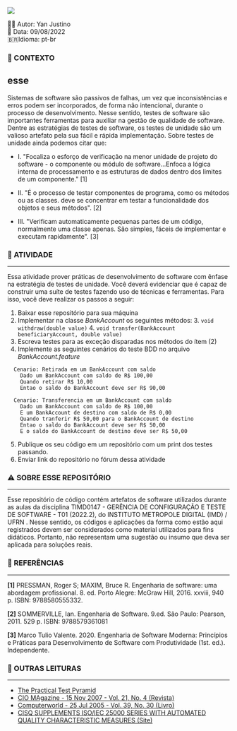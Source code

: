 ![](https://img.shields.io/static/v1?label=ACTIVITY&message=CONSTRUCTION-TESTES&color=<COLOR>)

✍🏽 Autor: Yan Justino  
📅 Data: 09/08/2022  
🇧🇷Idioma:  pt-br

### 📌 CONTEXTO
esse
---

Sistemas de software são passivos de falhas, um vez que inconsistências e erros podem ser incorporados, de forma não
intencional, durante o processo de desenvolvimento. Nesse sentido, testes de software são importantes ferramentas para 
auxiliar na gestão de qualidade de software. Dentre as estratégias de testes de software, os testes de unidade são um valioso
artefato pela sua fácil e rápida implementação. Sobre testes de unidade ainda podemos citar que: 

- I. "Focaliza o esforço de verificação na menor unidade de projeto do software - o componente ou módulo de software...Enfoca
   a lógica interna de processamento e as estruturas de dados dentro dos limites de um componente." [1]


- II. "É o processo de testar componentes de programa, como os métodos ou as classes. deve se concentrar em testar a
   funcionalidade dos objetos e seus métodos". [2]


- III. "Verificam automaticamente pequenas partes de um código, normalmente uma classe apenas.
   São simples, fáceis de implementar e executam rapidamente". [3]

### 📗 ATIVIDADE

---

Essa atividade prover práticas de desenvolvimento de software com ênfase na estratégia de testes de unidade. Você deverá
evidenciar que é capaz de construir uma suíte de testes fazendo uso de técnicas e ferramentas. Para isso, você deve 
realizar os passos a seguir: 

1. Baixar esse repositório para sua máquina
2. Implementar na classe _BankAccount_ os seguintes métodos:
   3. `void withdraw(double value)`
   4. `void transfer(BankAccount beneficiaryAccount, double value)`
5. Escreva testes para as exceção disparadas nos métodos do ítem (2)
7. Implemente as seguintes cenários do teste BDD no arquivo _BankAccount.feature_

```
  Cenario: Retirada em um BankAccount com saldo
    Dado um BankAccount com saldo de R$ 100,00
    Quando retirar R$ 10,00
    Entao o saldo do BankAccount deve ser R$ 90,00

  Cenario: Transferencia em um BankAccount com saldo
    Dado um BankAccount com saldo de R$ 100,00
    E um BankAccount de destino com saldo de R$ 0,00
    Quando tranferir R$ 50,00 para o BankAccount de destino
    Entao o saldo do BankAccount deve ser R$ 50,00
    E o saldo do BankAccount de destino deve ser R$ 50,00
```

5. Publique os seu código em um repositório com um print dos testes passando.
6. Enviar link do repositório no fórum dessa atividade

### ⚠️ SOBRE ESSE REPOSITÓRIO  

---

Esse repositório de código contém artefatos de software utilizados durante as
aulas da disciplina TIMD0147 - GERÊNCIA DE CONFIGURAÇÃO E TESTE DE SOFTWARE - T01 (2022.2), do INSTITUTO METROPOLE DIGITAL (IMD) / UFRN
. Nesse sentido, os códigos e aplicações da forma como estão aqui registrados devem ser
considerados como material utilizados para fins didáticos. Portanto, não representam uma sugestão ou insumo
que deva ser aplicada para soluções reais.

### 📖 REFERÊNCIAS

---

**[1]** PRESSMAN, Roger S; MAXIM, Bruce R. Engenharia de software: uma abordagem profissional. 8. ed. Porto Alegre: McGraw Hill, 2016. xxviii, 940 p. ISBN: 9788580555332.

**[2]** SOMMERVILLE, Ian. Engenharia de Software. 9.ed. São Paulo: Pearson, 2011. 529 p. ISBN: 9788579361081

**[3]** Marco Tulio Valente. 2020. Engenharia de Software Moderna: Princípios e Práticas para Desenvolvimento de Software com Produtividade (1st. ed.). Independente.

### 🔗 OUTRAS LEITURAS

---

- [The Practical Test Pyramid](https://martinfowler.com/articles/practical-test-pyramid.html)
- [CIO MAgazine - 15 Nov 2007 - Vol. 21, No. 4  (Revista)](https://books.google.com.br/books?id=YgoAAAAAMBAJ&lpg=PP1&pg=PP1#v=onepage&q&f=false)
- [Computerworld - 25 Jul 2005 - Vol. 39, No. 30  (Livro)](https://books.google.com.br/books?id=cPtooiQepS0C&printsec=frontcover#v=onepage&q&f=false)
- [CISQ SUPPLEMENTS ISO/IEC 25000 SERIES WITH AUTOMATED QUALITY CHARACTERISTIC MEASURES (Site)](https://www.it-cisq.org/cisq-supplements-isoiec-25000-series-with-automated-quality-characteristic-measures/)

